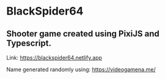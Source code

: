 # BlackSpider64

## Shooter game created using PixiJS and Typescript.

Link: https://blackspider64.netlify.app

Name generated randomly using: https://videogamena.me/
